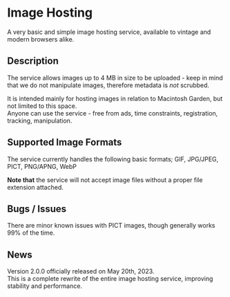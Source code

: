 # Image Hosting
A very basic and simple image hosting service, available to vintage and modern browsers alike.

## Description
The service allows images up to 4 MB in size to be uploaded - keep in mind that we do not manipulate images, therefore metadata is *not* scrubbed.

It is intended mainly for hosting images in relation to Macintosh Garden, but not limited to this space.  
Anyone can use the service - free from ads, time constraints, registration, tracking, manipulation.

## Supported Image Formats
The service currently handles the following basic formats; GIF, JPG/JPEG, PICT, PNG/APNG, WebP

**Note that** the service will not accept image files without a proper file extension attached.

## Bugs / Issues
There are minor known issues with PICT images, though generally works 99% of the time.

## News
Version 2.0.0 officially released on May 20th, 2023.  
This is a complete rewrite of the entire image hosting service, improving stability and performance.